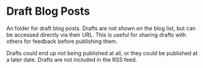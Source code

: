 # Draft Blog Posts

An folder for draft blog posts. Drafts are not shown on the blog list, but can be accessed directly via their URL. This is useful for sharing drafts with others for feedback before publishing them.

Drafts could end up not being published at all, or they could be published at a later date. Drafts are not included in the RSS feed.
